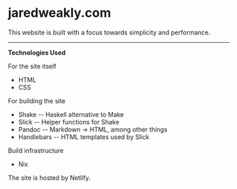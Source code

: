 # jaredweakly.com

This website is built with a focus towards simplicity and performance.

---

**Technologies Used**

For the site itself

- HTML
- CSS

For building the site

- Shake -- Haskell alternative to Make
- Slick -- Helper functions for Shake
- Pandoc -- Markdown -> HTML, among other things
- Handlebars -- HTML templates used by Slick

Build infrastructure

- Nix

The site is hosted by Netlify.
